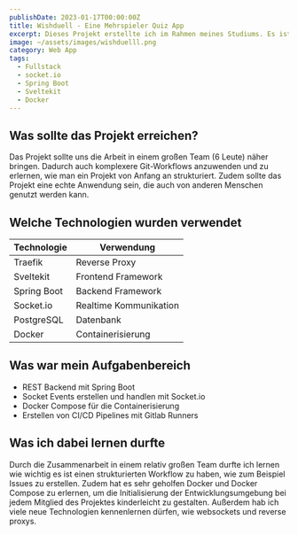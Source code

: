 ```yaml
---
publishDate: 2023-01-17T00:00:00Z
title: Wishduell - Eine Mehrspieler Quiz App
excerpt: Dieses Projekt erstellte ich im Rahmen meines Studiums. Es ist eine Mehrspieler Quiz App, die mit Socket.io realisiert wurde.
image: ~/assets/images/wishduelll.png
category: Web App
tags:
  - Fullstack
  - socket.io
  - Spring Boot
  - Sveltekit
  - Docker
---
```


## Was sollte das Projekt erreichen?

Das Projekt sollte uns die Arbeit in einem großen Team (6 Leute) näher bringen. Dadurch auch komplexere Git-Workflows anzuwenden und zu erlernen, wie man ein Projekt von Anfang an strukturiert. Zudem sollte das Projekt eine echte Anwendung sein, die auch von anderen Menschen genutzt werden kann.

## Welche Technologien wurden verwendet

| Technologie | Verwendung             |
| ----------- | ---------------------- |
| Traefik     | Reverse Proxy          |
| Sveltekit   | Frontend Framework     |
| Spring Boot | Backend Framework      |
| Socket.io   | Realtime Kommunikation |
| PostgreSQL  | Datenbank              |
| Docker      | Containerisierung      |

## Was war mein Aufgabenbereich

- REST Backend mit Spring Boot
- Socket Events erstellen und handlen mit Socket.io
- Docker Compose für die Containerisierung
- Erstellen von CI/CD Pipelines mit Gitlab Runners

## Was ich dabei lernen durfte

Durch die Zusammenarbeit in einem relativ großen Team durfte ich lernen wie wichtig es ist einen strukturierten Workflow zu haben, wie zum Beispiel Issues zu erstellen. Zudem hat es sehr geholfen Docker und Docker Compose zu erlernen, um die Initialisierung der Entwicklungsumgebung bei jedem Mitglied des Projektes kinderleicht zu gestalten. Außerdem hab ich viele neue Technologien kennenlernen dürfen, wie websockets und reverse proxys.
